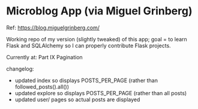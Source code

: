 # Microblog App (via Miguel Grinberg)

Ref: https://blog.miguelgrinberg.com/

Working repo of my version (slightly tweaked) of this app; goal = to learn Flask
and SQLAlchemy so I can properly contribute Flask projects.

Currently at: Part IX Pagination

changelog:
- updated index so displays POSTS_PER_PAGE (rather than followed_posts().all())
- updated explore so displays POSTS_PER_PAGE (rather than all posts)
- updated user/<username> pages so actual posts are displayed
